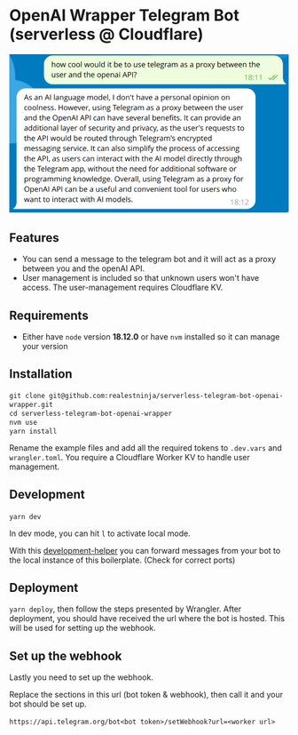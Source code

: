 # OpenAI Wrapper Telegram Bot (serverless @ Cloudflare)

![Preview](previews/swappy-20230605_181239.png)

## Features
* You can send a message to the telegram bot and it will act as a proxy between you and the openAI API.
* User management is included so that unknown users won't have access. The user-management requires Cloudflare KV.

## Requirements
* Either have `node` version **18.12.0** or have `nvm` installed so it can manage your version

## Installation
```
git clone git@github.com:realestninja/serverless-telegram-bot-openai-wrapper.git
cd serverless-telegram-bot-openai-wrapper
nvm use
yarn install
```

Rename the example files and add all the required tokens to `.dev.vars` and `wrangler.toml`.
You require a Cloudflare Worker KV to handle user management.

## Development
`yarn dev`

In dev mode, you can hit `l` to activate local mode.

With this [development-helper](https://github.com/realestninja/serverless-telegram-bot-development-helper) you can forward messages from your bot to the local instance of this boilerplate. (Check for correct ports)

## Deployment
`yarn deploy`, then follow the steps presented by Wrangler. After deployment, you should have received the url where the bot is hosted. This will be used for setting up the webhook.

## Set up the webhook
Lastly you need to set up the webhook.

Replace the sections in this url (bot token & webhook), then call it and your bot should be set up.

```https://api.telegram.org/bot<bot token>/setWebhook?url=<worker url>```
